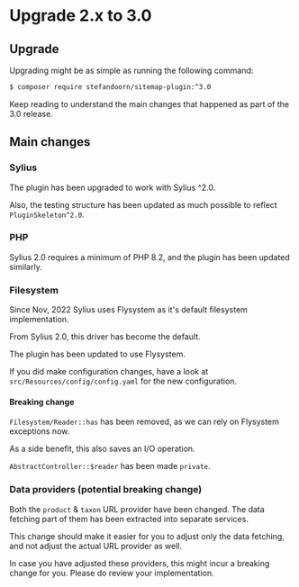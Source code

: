 # Upgrade 2.x to 3.0

## Upgrade

Upgrading might be as simple as running the following command:

```bash
$ composer require stefandoorn/sitemap-plugin:^3.0
```

Keep reading to understand the main changes that happened as part of the 3.0 release.

## Main changes

### Sylius

The plugin has been upgraded to work with Sylius ^2.0.

Also, the testing structure has been updated as much possible to reflect `PluginSkeleton^2.0`.

### PHP

Sylius 2.0 requires a minimum of PHP 8.2, and the plugin has been updated similarly.

### Filesystem

Since Nov, 2022 Sylius uses Flysystem as it's default filesystem implementation.

From Sylius 2.0, this driver has become the default.

The plugin has been updated to use Flysystem.

If you did make configuration changes, have a look at `src/Resources/config/config.yaml` for the new configuration.

#### Breaking change

`Filesystem/Reader::has` has been removed, as we can rely on Flysystem exceptions now.

As a side benefit, this also saves an I/O operation.

`AbstractController::$reader` has been made `private`.

### Data providers (potential breaking change)

Both the `product` & `taxon` URL provider have been changed. The data fetching part of them has been extracted
into separate services.

This change should make it easier for you to adjust only the data fetching, and not adjust the actual URL provider as well.

In case you have adjusted these providers, this might incur a breaking change for you. Please do review your implementation.

